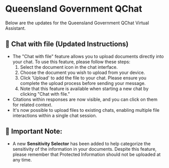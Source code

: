 # Queensland Government QChat

Below are the updates for the Queensland Government QChat Virtual Assistant.

## 📂 Chat with file (Updated Instructions)

- The "Chat with file" feature allows you to upload documents directly into your chat. To use this feature, please follow these steps:
  1. Select the document icon in the chat interface.
  2. Choose the document you wish to upload from your device.
  3. Click 'Upload' to add the file to your chat. Please ensure you complete the upload process before sending your message.
  4. Note that this feature is available when starting a new chat by clicking "Chat with file."
- Citations within responses are now visible, and you can click on them for related context.
- It's now possible to upload files to existing chats, enabling multiple file interactions within a single chat session.

## 🔑 Important Note:
- A new **Sensitivity Selector** has been added to help categorize the sensitivity of the information in your documents. Despite this feature, please remember that Protected Information should not be uploaded at any time.